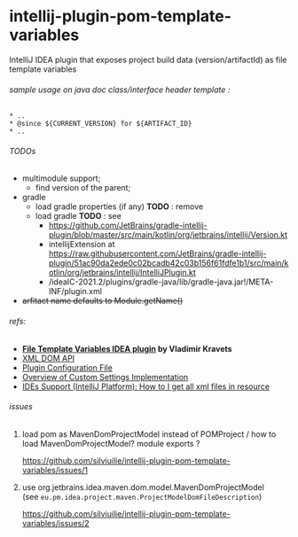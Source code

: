 
# intellij-plugin-pom-template-variables


IntelliJ IDEA plugin that exposes project build data (version/artifactId) as file template variables





###### sample usage on java doc class/interface header template :
 
    * ..
    * @since ${CURRENT_VERSION} for ${ARTIFACT_ID}
    * ..


###### TODOs 
- multimodule support;
    - find version of the parent;  
- gradle 
    - load gradle properties (if any) **TODO** : remove
    - load gradle **TODO** : see 
      - https://github.com/JetBrains/gradle-intellij-plugin/blob/master/src/main/kotlin/org/jetbrains/intellij/Version.kt
      - intellijExtension at https://raw.githubusercontent.com/JetBrains/gradle-intellij-plugin/51ac90da2ede0c02bcadb42c03b156f61fdfe1b1/src/main/kotlin/org/jetbrains/intellij/IntelliJPlugin.kt
      - /ideaIC-2021.2/plugins/gradle-java/lib/gradle-java.jar!/META-INF/plugin.xml 
- ~~arfitact name defaults to Module.getName()~~  



###### refs: 
- **[File Template Variables IDEA plugin](https://github.com/vkravets/FileTemplatesVariable) by Vladimir Kravets**
- [XML DOM API](https://plugins.jetbrains.com/docs/intellij/xml-dom-api.html?from=jetbrains.org)
- [Plugin Configuration File](https://plugins.jetbrains.com/docs/intellij/plugin-configuration-file.html)
- [Overview of Custom Settings Implementation](https://plugins.jetbrains.com/docs/intellij/settings-tutorial.html#the-appsettingsstate-class)
- [ IDEs Support (IntelliJ Platform): How to I get all xml files in resource ](https://intellij-support.jetbrains.com/hc/en-us/community/posts/360010497879-How-to-I-get-all-xml-files-in-resource)

###### issues 
 
1. load pom as MavenDomProjectModel instead of POMProject / how to load MavenDomProjectModel?
   module exports ? 
   
   https://github.com/silviuilie/intellij-plugin-pom-template-variables/issues/1

2. use org.jetbrains.idea.maven.dom.model.MavenDomProjectModel  
   (see `eu.pm.idea.project.maven.ProjectModelDomFileDescription`) 
   
   https://github.com/silviuilie/intellij-plugin-pom-template-variables/issues/2

 

 

 
